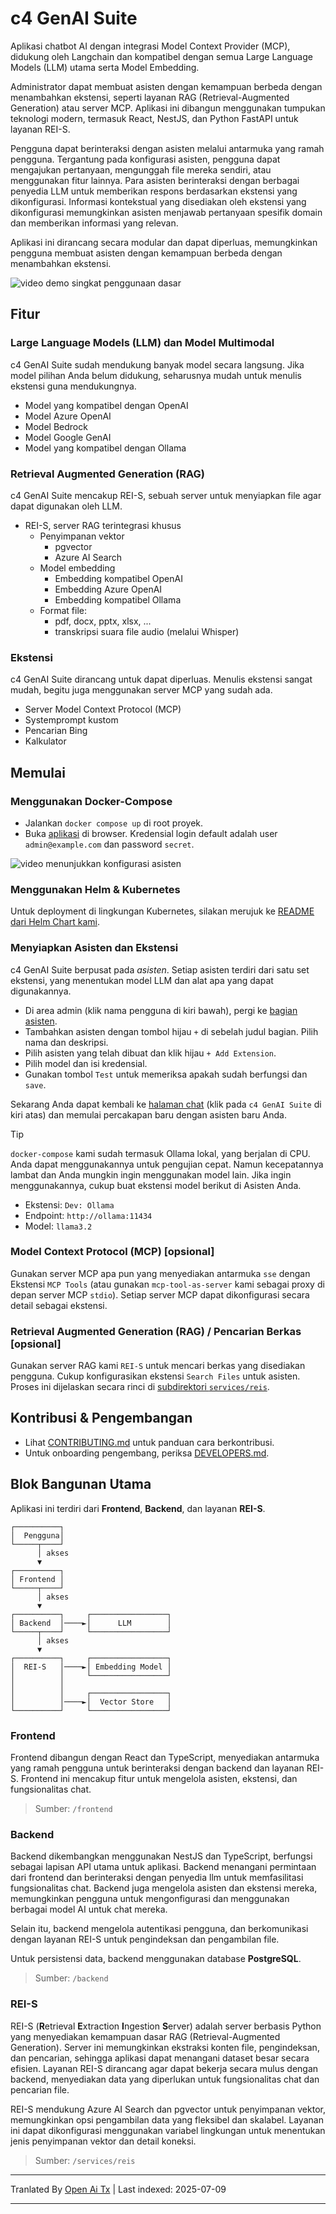 # c4 GenAI Suite

Aplikasi chatbot AI dengan integrasi Model Context Provider (MCP), didukung oleh Langchain dan kompatibel dengan semua Large Language Models (LLM) utama serta Model Embedding.

Administrator dapat membuat asisten dengan kemampuan berbeda dengan menambahkan ekstensi, seperti layanan RAG (Retrieval-Augmented Generation) atau server MCP. Aplikasi ini dibangun menggunakan tumpukan teknologi modern, termasuk React, NestJS, dan Python FastAPI untuk layanan REI-S.

Pengguna dapat berinteraksi dengan asisten melalui antarmuka yang ramah pengguna. Tergantung pada konfigurasi asisten, pengguna dapat mengajukan pertanyaan, mengunggah file mereka sendiri, atau menggunakan fitur lainnya. Para asisten berinteraksi dengan berbagai penyedia LLM untuk memberikan respons berdasarkan ekstensi yang dikonfigurasi. Informasi kontekstual yang disediakan oleh ekstensi yang dikonfigurasi memungkinkan asisten menjawab pertanyaan spesifik domain dan memberikan informasi yang relevan.

Aplikasi ini dirancang secara modular dan dapat diperluas, memungkinkan pengguna membuat asisten dengan kemampuan berbeda dengan menambahkan ekstensi.

![video demo singkat penggunaan dasar](https://raw.githubusercontent.com/codecentric/c4-genai-suite/main/demo/preview.webp)

## Fitur

### Large Language Models (LLM) dan Model Multimodal

c4 GenAI Suite sudah mendukung banyak model secara langsung. Jika model pilihan Anda belum didukung, seharusnya mudah untuk menulis ekstensi guna mendukungnya.

* Model yang kompatibel dengan OpenAI
* Model Azure OpenAI
* Model Bedrock
* Model Google GenAI
* Model yang kompatibel dengan Ollama
### Retrieval Augmented Generation (RAG)

c4 GenAI Suite mencakup REI-S, sebuah server untuk menyiapkan file agar dapat digunakan oleh LLM.

* REI-S, server RAG terintegrasi khusus
  * Penyimpanan vektor
    * pgvector
    * Azure AI Search
  * Model embedding
    * Embedding kompatibel OpenAI
    * Embedding Azure OpenAI
    * Embedding kompatibel Ollama
  * Format file:
    * pdf, docx, pptx, xlsx, ...
    * transkripsi suara file audio (melalui Whisper)

### Ekstensi

c4 GenAI Suite dirancang untuk dapat diperluas. Menulis ekstensi sangat mudah, begitu juga menggunakan server MCP yang sudah ada.

* Server Model Context Protocol (MCP)
* Systemprompt kustom
* Pencarian Bing
* Kalkulator
## Memulai

### Menggunakan Docker-Compose

- Jalankan `docker compose up` di root proyek.
- Buka [aplikasi](http://localhost:3333) di browser. Kredensial login default adalah user `admin@example.com` dan password `secret`.

![video menunjukkan konfigurasi asisten](https://raw.githubusercontent.com/codecentric/c4-genai-suite/main/demo/assistants.webp)

### Menggunakan Helm & Kubernetes

Untuk deployment di lingkungan Kubernetes, silakan merujuk ke [README dari Helm Chart kami](https://raw.githubusercontent.com/codecentric/c4-genai-suite/main/./helm-chart/README.md).

### Menyiapkan Asisten dan Ekstensi

c4 GenAI Suite berpusat pada *asisten*.
Setiap asisten terdiri dari satu set ekstensi, yang menentukan model LLM dan alat apa yang dapat digunakannya.

- Di area admin (klik nama pengguna di kiri bawah), pergi ke [bagian asisten](http://localhost:3333/admin/assistants).
- Tambahkan asisten dengan tombol hijau `+` di sebelah judul bagian. Pilih nama dan deskripsi.
- Pilih asisten yang telah dibuat dan klik hijau `+ Add Extension`.
- Pilih model dan isi kredensial.
- Gunakan tombol `Test` untuk memeriksa apakah sudah berfungsi dan `save`.

Sekarang Anda dapat kembali ke [halaman chat](http://localhost:3333/chat) (klik pada `c4 GenAI Suite` di kiri atas) dan memulai percakapan baru dengan asisten baru Anda.

> [!TIP]
> `docker-compose` kami sudah termasuk Ollama lokal, yang berjalan di CPU. Anda dapat menggunakannya untuk pengujian cepat. Namun kecepatannya lambat dan Anda mungkin ingin menggunakan model lain. Jika ingin menggunakannya, cukup buat ekstensi model berikut di Asisten Anda.
> * Ekstensi: `Dev: Ollama`
> * Endpoint: `http://ollama:11434`
> * Model: `llama3.2`

### Model Context Protocol (MCP) [opsional]

Gunakan server MCP apa pun yang menyediakan antarmuka `sse` dengan Ekstensi `MCP Tools` (atau gunakan `mcp-tool-as-server` kami sebagai proxy di depan server MCP `stdio`).
Setiap server MCP dapat dikonfigurasi secara detail sebagai ekstensi.

### Retrieval Augmented Generation (RAG) / Pencarian Berkas [opsional]

Gunakan server RAG kami `REI-S` untuk mencari berkas yang disediakan pengguna. Cukup konfigurasikan ekstensi `Search Files` untuk asisten.
Proses ini dijelaskan secara rinci di [subdirektori `services/reis`](services/reis/#example-configuration-in-c4).

## Kontribusi & Pengembangan

* Lihat [CONTRIBUTING.md](https://raw.githubusercontent.com/codecentric/c4-genai-suite/main/CONTRIBUTING.md) untuk panduan cara berkontribusi.
* Untuk onboarding pengembang, periksa [DEVELOPERS.md](https://raw.githubusercontent.com/codecentric/c4-genai-suite/main/DEVELOPERS.md).

## Blok Bangunan Utama

Aplikasi ini terdiri dari **Frontend**, **Backend**, dan layanan **REI-S**.

```
┌──────────┐
│  Pengguna│
└─────┬────┘
      │ akses
      ▼
┌──────────┐
│ Frontend │
└─────┬────┘
      │ akses
      ▼
┌──────────┐     ┌─────────────────┐
│ Backend  │────►│      LLM        │
└─────┬────┘     └─────────────────┘
      │ akses
      ▼
┌──────────┐     ┌─────────────────┐
│  REI-S   │────►│ Embedding Model │
│          │     └─────────────────┘
│          │
│          │     ┌─────────────────┐
│          │────►│  Vector Store   │
└──────────┘     └─────────────────┘
```
### Frontend

Frontend dibangun dengan React dan TypeScript, menyediakan antarmuka yang ramah pengguna untuk berinteraksi dengan backend dan layanan REI-S. Frontend ini mencakup fitur untuk mengelola asisten, ekstensi, dan fungsionalitas chat.

> Sumber: `/frontend`

### Backend

Backend dikembangkan menggunakan NestJS dan TypeScript, berfungsi sebagai lapisan API utama untuk aplikasi. Backend menangani permintaan dari frontend dan berinteraksi dengan penyedia llm untuk memfasilitasi fungsionalitas chat. Backend juga mengelola asisten dan ekstensi mereka, memungkinkan pengguna untuk mengonfigurasi dan menggunakan berbagai model AI untuk chat mereka.

Selain itu, backend mengelola autentikasi pengguna, dan berkomunikasi dengan layanan REI-S untuk pengindeksan dan pengambilan file.

Untuk persistensi data, backend menggunakan database **PostgreSQL**.

> Sumber: `/backend`

### REI-S

REI-S (**R**etrieval **E**xtraction **I**ngestion **S**erver) adalah server berbasis Python yang menyediakan kemampuan dasar RAG (Retrieval-Augmented Generation). Server ini memungkinkan ekstraksi konten file, pengindeksan, dan pencarian, sehingga aplikasi dapat menangani dataset besar secara efisien. Layanan REI-S dirancang agar dapat bekerja secara mulus dengan backend, menyediakan data yang diperlukan untuk fungsionalitas chat dan pencarian file.

REI-S mendukung Azure AI Search dan pgvector untuk penyimpanan vektor, memungkinkan opsi pengambilan data yang fleksibel dan skalabel. Layanan ini dapat dikonfigurasi menggunakan variabel lingkungan untuk menentukan jenis penyimpanan vektor dan detail koneksi.

> Sumber: `/services/reis`

---

Tranlated By [Open Ai Tx](https://github.com/OpenAiTx/OpenAiTx) | Last indexed: 2025-07-09

---